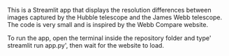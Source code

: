 This is a Streamlit app that displays the resolution differences between images captured by the Hubble telescope and the James Webb telescope.
The code is very small and is inspired by the Webb Compare website.

To run the app, open the terminal inside the repository folder and type' streamlit run app.py', then wait for the website to load.
